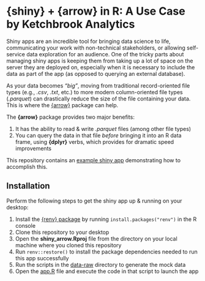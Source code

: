 
<!-- README.md is generated from README.Rmd. Please edit that file -->

# {shiny} + {arrow} in R: A Use Case by Ketchbrook Analytics

<!-- badges: start -->
<!-- badges: end -->

Shiny apps are an incredible tool for bringing data science to life,
communicating your work with non-technical stakeholders, or allowing
self-service data exploration for an audience. One of the tricky parts
about managing shiny apps is keeping them from taking up a lot of space
on the server they are deployed on, especially when it is necessary to
include the data as part of the app (as opposed to querying an external
database).

As your data becomes *“big”*, moving from traditional record-oriented
file types (e.g., *.csv*, *.txt*, etc.) to more modern column-oriented
file types (*.parquet*) can drastically reduce the size of the file
containing your data. This is where the [{arrow}]() package can help.

The **{arrow}** package provides two major benefits:

1.  It has the ability to read & write *.parquet* files (among other
    file types)
2.  You can query the data in that file *before* bringing it into an R
    data frame, using **{dplyr}** verbs, which provides for dramatic
    speed improvements

This repository contains an [example shiny app](app.R) demonstrating how
to accomplish this.

## Installation

Perform the following steps to get the shiny app up & running on your
desktop:

1.  Install the [{renv}
    package](https://rstudio.github.io/renv/articles/renv.html) by
    running `install.packages("renv")` in the R console
2.  Clone this repository to your desktop
3.  Open the **shiny\_arrow.Rproj** file from the directory on your
    local machine where you cloned this repository
4.  Run `renv::restore()` to install the package dependencies needed to
    run this app successfully
5.  Run the scripts in the [data-raw](data-raw) directory to generate
    the mock data
6.  Open the [app.R](app.R) file and execute the code in that script to
    launch the app
